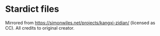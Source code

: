 # Stardict files
Mirrored from https://simonwiles.net/projects/kangxi-zidian/ (licensed as CC). All credits to original creator.
